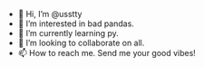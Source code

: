 - 👋 Hi, I’m @usstty
- 👀 I’m interested in bad pandas.
- 🌱 I’m currently learning py.
- 💞️ I’m looking to collaborate on all.
- 📫 How to reach me. Send me your good vibes!

<!---
usstty/usstty is a ✨ special ✨ repository because its `README.md` (this file) appears on your GitHub profile.
You can click the Preview link to take a look at your changes.
--->
